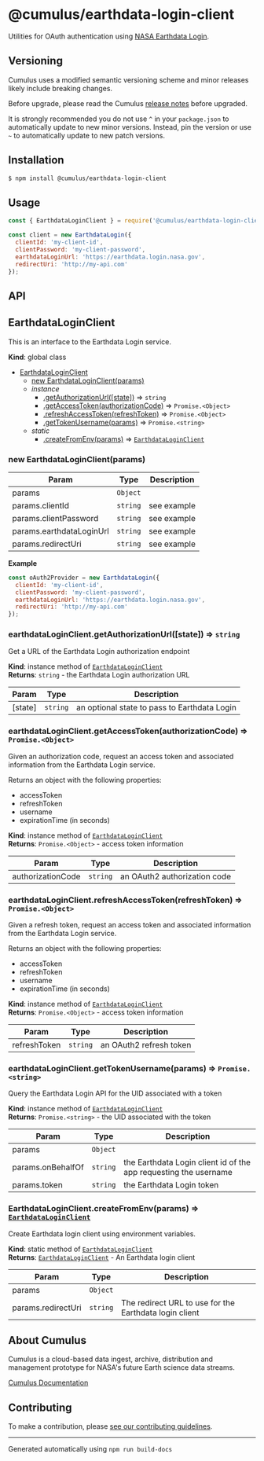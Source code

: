 # @cumulus/earthdata-login-client

Utilities for OAuth authentication using
[NASA Earthdata Login](https://urs.earthdata.nasa.gov/).

## Versioning

Cumulus uses a modified semantic versioning scheme and minor releases likely
include breaking changes.

Before upgrade, please read the Cumulus
[release notes](https://github.com/nasa/cumulus/releases) before upgraded.

It is strongly recommended you do not use `^` in your `package.json` to
automatically update to new minor versions. Instead, pin the version or use `~`
to automatically update to new patch versions.

## Installation

```bash
$ npm install @cumulus/earthdata-login-client
```

## Usage

```js
const { EarthdataLoginClient } = require('@cumulus/earthdata-login-client');

const client = new EarthdataLogin({
  clientId: 'my-client-id',
  clientPassword: 'my-client-password',
  earthdataLoginUrl: 'https://earthdata.login.nasa.gov',
  redirectUri: 'http://my-api.com'
});
```

## API

<a name="EarthdataLoginClient"></a>

## EarthdataLoginClient
This is an interface to the Earthdata Login service.

**Kind**: global class  

* [EarthdataLoginClient](#EarthdataLoginClient)
    * [new EarthdataLoginClient(params)](#new_EarthdataLoginClient_new)
    * _instance_
        * [.getAuthorizationUrl([state])](#EarthdataLoginClient+getAuthorizationUrl) ⇒ <code>string</code>
        * [.getAccessToken(authorizationCode)](#EarthdataLoginClient+getAccessToken) ⇒ <code>Promise.&lt;Object&gt;</code>
        * [.refreshAccessToken(refreshToken)](#EarthdataLoginClient+refreshAccessToken) ⇒ <code>Promise.&lt;Object&gt;</code>
        * [.getTokenUsername(params)](#EarthdataLoginClient+getTokenUsername) ⇒ <code>Promise.&lt;string&gt;</code>
    * _static_
        * [.createFromEnv(params)](#EarthdataLoginClient.createFromEnv) ⇒ [<code>EarthdataLoginClient</code>](#EarthdataLoginClient)

<a name="new_EarthdataLoginClient_new"></a>

### new EarthdataLoginClient(params)

| Param | Type | Description |
| --- | --- | --- |
| params | <code>Object</code> |  |
| params.clientId | <code>string</code> | see example |
| params.clientPassword | <code>string</code> | see example |
| params.earthdataLoginUrl | <code>string</code> | see example |
| params.redirectUri | <code>string</code> | see example |

**Example**  
```js
const oAuth2Provider = new EarthdataLogin({
  clientId: 'my-client-id',
  clientPassword: 'my-client-password',
  earthdataLoginUrl: 'https://earthdata.login.nasa.gov',
  redirectUri: 'http://my-api.com'
});
```
<a name="EarthdataLoginClient+getAuthorizationUrl"></a>

### earthdataLoginClient.getAuthorizationUrl([state]) ⇒ <code>string</code>
Get a URL of the Earthdata Login authorization endpoint

**Kind**: instance method of [<code>EarthdataLoginClient</code>](#EarthdataLoginClient)  
**Returns**: <code>string</code> - the Earthdata Login authorization URL  

| Param | Type | Description |
| --- | --- | --- |
| [state] | <code>string</code> | an optional state to pass to Earthdata Login |

<a name="EarthdataLoginClient+getAccessToken"></a>

### earthdataLoginClient.getAccessToken(authorizationCode) ⇒ <code>Promise.&lt;Object&gt;</code>
Given an authorization code, request an access token and associated
information from the Earthdata Login service.

Returns an object with the following properties:

- accessToken
- refreshToken
- username
- expirationTime (in seconds)

**Kind**: instance method of [<code>EarthdataLoginClient</code>](#EarthdataLoginClient)  
**Returns**: <code>Promise.&lt;Object&gt;</code> - access token information  

| Param | Type | Description |
| --- | --- | --- |
| authorizationCode | <code>string</code> | an OAuth2 authorization code |

<a name="EarthdataLoginClient+refreshAccessToken"></a>

### earthdataLoginClient.refreshAccessToken(refreshToken) ⇒ <code>Promise.&lt;Object&gt;</code>
Given a refresh token, request an access token and associated information
from the Earthdata Login service.

Returns an object with the following properties:

- accessToken
- refreshToken
- username
- expirationTime (in seconds)

**Kind**: instance method of [<code>EarthdataLoginClient</code>](#EarthdataLoginClient)  
**Returns**: <code>Promise.&lt;Object&gt;</code> - access token information  

| Param | Type | Description |
| --- | --- | --- |
| refreshToken | <code>string</code> | an OAuth2 refresh token |

<a name="EarthdataLoginClient+getTokenUsername"></a>

### earthdataLoginClient.getTokenUsername(params) ⇒ <code>Promise.&lt;string&gt;</code>
Query the Earthdata Login API for the UID associated with a token

**Kind**: instance method of [<code>EarthdataLoginClient</code>](#EarthdataLoginClient)  
**Returns**: <code>Promise.&lt;string&gt;</code> - the UID associated with the token  

| Param | Type | Description |
| --- | --- | --- |
| params | <code>Object</code> |  |
| params.onBehalfOf | <code>string</code> | the Earthdata Login client id of the   app requesting the username |
| params.token | <code>string</code> | the Earthdata Login token |

<a name="EarthdataLoginClient.createFromEnv"></a>

### EarthdataLoginClient.createFromEnv(params) ⇒ [<code>EarthdataLoginClient</code>](#EarthdataLoginClient)
Create Earthdata login client using environment variables.

**Kind**: static method of [<code>EarthdataLoginClient</code>](#EarthdataLoginClient)  
**Returns**: [<code>EarthdataLoginClient</code>](#EarthdataLoginClient) - An Earthdata login client  

| Param | Type | Description |
| --- | --- | --- |
| params | <code>Object</code> |  |
| params.redirectUri | <code>string</code> | The redirect URL to use for the Earthdata login client |


## About Cumulus

Cumulus is a cloud-based data ingest, archive, distribution and management
prototype for NASA's future Earth science data streams.

[Cumulus Documentation](https://nasa.github.io/cumulus)

## Contributing

To make a contribution, please
[see our contributing guidelines](https://github.com/nasa/cumulus/blob/master/CONTRIBUTING.md).

---
Generated automatically using `npm run build-docs`
